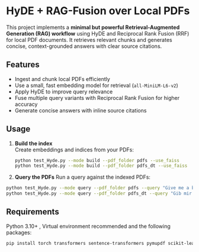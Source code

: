 # HyDE + RAG-Fusion over Local PDFs

This project implements a **minimal but powerful Retrieval-Augmented Generation (RAG) workflow** using HyDE and Reciprocal Rank Fusion (RRF) for local PDF documents. It retrieves relevant chunks and generates concise, context-grounded answers with clear source citations.

## Features

- Ingest and chunk local PDFs efficiently
- Use a small, fast embedding model for retrieval (`all-MiniLM-L6-v2`)
- Apply HyDE to improve query relevance
- Fuse multiple query variants with Reciprocal Rank Fusion for higher accuracy
- Generate concise answers with inline source citations


## **Usage**

1. **Build the index**  
   Create embeddings and indices from your PDFs:  
   ```bash
   python test_Hyde.py --mode build --pdf_folder pdfs --use_faiss
   python test_Hyde.py --mode build --pdf_folder pdfs_dt --use_faiss

2. **Query the PDFs**
Run a query against the indexed PDFs:
```bash
python test_Hyde.py --mode query --pdf_folder pdfs --query "Give me a brief history of BMW." --use_hyde --show_sources
python test_Hyde.py --mode query --pdf_folder pdfs_dt --query "Gib mir einen Überblick über die Deutsche Telekom." --use_hyde --show_sources   
```
## Requirements

Python 3.10+ , Virtual environment recommended and the following packages:

```bash
pip install torch transformers sentence-transformers pymupdf scikit-learn numpy rank_bm25



